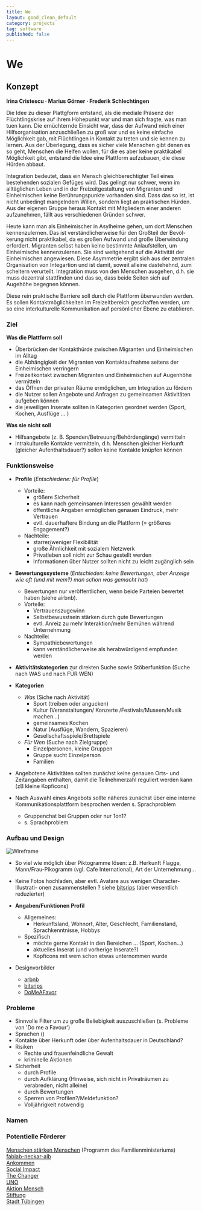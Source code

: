 ```yaml
---
title: We
layout: good_clean_default
category: projects
tag: software
published: false
---
```


# We

## Konzept

**Irina Cristescu · Marius Görner · Frederik Schlechtingen**

Die Idee zu dieser Plattgform entstand, als die mediale Präsenz der Flüchtlingskrise auf ihrem Höhepunkt war und man sich fragte, was man tuen kann. Die ernüchternde Einsicht war, dass der Aufwand mich einer Hilfsorganisation anzuschließen zu groß war und es keine einfache Möglichkeit gab, mit Flüchtlingen in Kontakt zu treten und sie kennen zu lernen. Aus der Überlegung, dass es sicher viele Menschen gibt denen es so geht, Menschen die Helfen wollen, für die es aber keine praktikabel Möglichkeit gibt, entstand die Idee eine Plattform aufzubauen, die diese Hürden abbaut.

Integration bedeutet, dass ein Mensch gleichberechtigter Teil eines bestehenden sozialen Gefüges wird. Das gelingt nur schwer, wenn im alltäglichen Leben und in der Freizeitgestaltung von Migranten und Einheimischen keine Berührungspunkte vorhanden sind. Dass das so ist, ist nicht unbedingt mangelndem Willen, sondern liegt an praktischen Hürden. Aus der eigenen Gruppe heraus Kontakt mit Mitgliedern einer anderen aufzunehmen, fällt aus verschiedenen Gründen schwer.

Heute kann man als Einheimischer in Asylheime gehen, um dort Menschen kennenzulernen. Das ist verständlicherweise für den Großteil der Bevöl- kerung nicht praktikabel, da es großen Aufwand und große Überwindung erfordert. Migranten selbst haben keine bestimmte Anlaufstellen, um Einheimische kennenzulernen. Sie sind weitgehend auf die Aktivität der Einheimischen angewiesen. Diese Asymmetrie ergibt sich aus der zentralen Organisation von Integartion und ist damit, soweit alleine dastehehnd, zum scheitern verurteilt. Integration muss von den Menschen ausgehen, d.h. sie muss dezentral stattfinden und das so, dass beide Seiten sich auf Augehöhe begegnen können.

Diese rein praktische Barriere soll durch die Plattform überwunden werden. Es sollen Kontaktmöglichkeiten im Freizeitbereich geschaffen werden, um so eine interkulturelle Kommunikation auf persönlicher Ebene zu etablieren.


### Ziel

**Was die Plattform soll**  

+ Überbrücken der Kontakthürde zwischen Migranten und Einheimischen im Alltag
+ die Abhängigkeit der Migranten von Kontaktaufnahme seitens der Einheimischen verringern
+	Freizeitkontakt zwischen Migranten und Einheimischen auf Augenhöhe vermitteln
+	das Öffnen der privaten Räume ermöglichen, um Integration zu fördern
+	die Nutzer sollen Angebote und Anfragen zu gemeinsamen Aktivitäten aufgeben können
+	die jeweiligen Inserate sollten in Kategorien geordnet werden (Sport, Kochen, Ausflüge ... )

**Was sie nicht soll**  

+ Hilfsangebote (z. B. Spenden/Betreuung/Behördengänge) vermitteln
+ intrakulturelle Kontakte vermitteln, d.h. Menschen gleicher Herkunft (gleicher Aufenthaltsdauer?) sollen keine Kontakte knüpfen können


### Funktionsweise
+ **Profile** (*Entschiedene: für Profile*)
  + Vorteile:
    + größere Sicherheit
    + es kann nach gemeinsamen Interessen gewählt werden
    + öffentliche Angaben ermöglichen genauen Eindruck, mehr Vertrauen
    + evtl. dauerhaftere Bindung an die Plattform (= größeres Engagement?)
  + Nachteile:
    + starrer/weniger Flexibilität
    + große Ähnlichkeit mit sozialem Netzwerk
    + Privatleben soll nicht zur Schau gestellt werden
    + Informationen über Nutzer sollten nicht zu leicht zugänglich sein

+ **Bewertungssysteme** (*Entschieden: keine Bewertungen, aber Anzeige wie oft (und mit wem?) man schon was gemacht hat*)
  + Bewertungen nur veröffentlichen, wenn beide Parteien bewertet haben (siehe airbnb).
  + Vorteile:
    + Vertrauenszugewinn
    + Selbstbewusstsein stärken durch gute Bewertungen
    + evtl. Anreiz zu mehr Interaktion/mehr Bemühen während Unternehmung
  + Nachteile:
    + Sympathiebewertungen
    + kann verständlicherweise als herabwürdigend empfunden werden

+ **Aktivitätskategorien** zur direkten Suche sowie Stöberfunktion (Suche nach WAS und nach FÜR WEN)

+ **Kategorien**
  + *Was* (Siche nach Aktivität)
    + Sport (treiben oder angucken)
    + Kultur (Veranstaltungen/ Konzerte /Festivals/Museen/Musik machen...)
    + gemeinsames Kochen
    + Natur (Ausflüge, Wandern, Spazieren)
    + Gesellschaftsspiele/Brettspiele
  + *Für Wen* (Suche nach Zielgruppe)
    + Einzelpersonen, kleine Gruppen
    + Gruppe sucht Einzelperson
    + Familien


+ Angebotene Aktivitäten sollten zunächst keine genauen Orts- und Zeitangaben enthalten, damit die Teilnehmerzahl reguliert werden kann (zB kleine Kopficons)

+ Nach Auswahl eines Angebots sollte näheres zunächst über eine interne Kommunikationsplattform besprochen werden s. Sprachproblem
  + Gruppenchat bei Gruppen oder nur 1on1?
  + s. Sprachproblem



### Aufbau und Design
<img src="/img/App_Wireframe.jpg" alt="Wireframe">

+ So viel wie möglich über Piktogramme lösen: z.B. Herkunft Flagge, Mann/Frau-Pikogramm (vgl. Cafe International), Art der Unternehmung...
+ Keine Fotos hochladen, aber evtl. Avatare aus wenigen Character-Illustrati-
onen zusammenstellen ? siehe [bitsrips](https://www.bitstrips.com/) (aber wesentlich reduzierter)

+ **Angaben/Funktionen Profil**
  + Allgemeines:
    + Herkunftsland, Wohnort, Alter, Geschlecht, Familienstand, Sprachkenntnisse, Hobbys
  + Spezifisch
    + möchte gerne Kontakt in den Bereichen ... (Sport, Kochen...)
    + aktuelles Inserat (und vorherige Inserate?)
    + Kopficons mit wem schon etwas unternommen wurde  


+ Designvorbilder
  + [arbnb](https://www.airbnb.de/rooms/7742452)
  + [bitsrips](https://www.bitstrips.com/)
  + [DoMeAFavor](https://www.domeafavour.mobi/)


### Probleme
+ Sinnvolle Filter um zu große Beliebigkeit auszuschließen (s. Probleme von 'Do me a Favour')
+ Sprachen ()  
+ Kontakte über Herkunft oder über Aufenhaltsdauer in Deutschland?
+ Risiken
  + Rechte und frauenfeindliche Gewalt
  + kriminelle Aktionen
+ Sicherheit
  + durch Profile
  + durch Aufklärung (Hinweise, sich nicht in Privaträumen zu verabreden, nicht alleine)
  + durch Bewertungen
  + Sperren von Profilen?/Meldefunktion?
  + Volljährigkeit notwendig

### Namen

### Potentielle Förderer

[Menschen stärken Menschen](http://www.bmfsfj.de/BMFSFJ/freiwilliges-engagement,did=222984.html) (Programm des Familienministeriums)  
[fablab-neckar-alb](https://www.fablab-neckar-alb.org/)  
[Ankommen](http://ankommer.eu/)  
[Social Impact](http://socialimpact.eu/)  
[The Changer](http://thechanger.org/entrepreneurs)  
[UNO](https://www.uno-fluechtlingshilfe.de/ueber-uns/verein/projektbeantragung.html)  
[Aktion Mensch](https://www.aktion-mensch.de/projekte-engagieren-und-foerdern/foerderung/foerderprogramme/menschen-in-besonderen-sozialen-schwierigkeiten/fluechtlinge-asylsuchende.html)  
[Stiftung](http://www.stiftungen.org/index.php?id=4952)  
[Stadt Tübingen](http://www.tuebingen.de/gleichstellung)  
